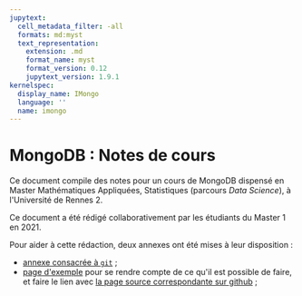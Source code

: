 ```yaml
---
jupytext:
  cell_metadata_filter: -all
  formats: md:myst
  text_representation:
    extension: .md
    format_name: myst
    format_version: 0.12
    jupytext_version: 1.9.1
kernelspec:
  display_name: IMongo
  language: ''
  name: imongo
---
```


# MongoDB : Notes de cours

Ce document compile des notes pour un cours de MongoDB dispensé en Master
Mathématiques Appliquées, Statistiques (parcours _Data Science_), à
l'Université de Rennes 2.

Ce document a été rédigé collaborativement par les étudiants du Master 1
en 2021.

Pour aider à cette rédaction, deux annexes ont été mises à leur disposition :
* [annexe consacrée à `git`](sec:git) ;
* [page d'exemple](sec:exemple) pour se rendre compte de ce qu'il
est possible de faire, et faire le lien avec
[la page source correspondante sur github](https://raw.githubusercontent.com/rtavenar/mongo_book/main/content/app_exemple.md) ;
